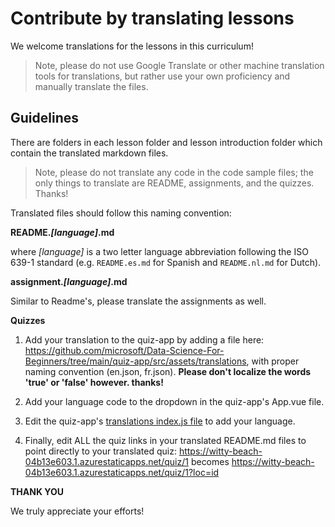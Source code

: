 # Contribute by translating lessons

We welcome translations for the lessons in this curriculum!

> Note, please do not use Google Translate or other machine translation tools for translations, but rather use your own proficiency and manually translate the files.

## Guidelines

There are folders in each lesson folder and lesson introduction folder which contain the translated markdown files.

> Note, please do not translate any code in the code sample files; the only things to translate are README, assignments, and the quizzes. Thanks!

Translated files should follow this naming convention:

**README._[language]_.md**

where _[language]_ is a two letter language abbreviation following the ISO 639-1 standard (e.g. `README.es.md` for Spanish and `README.nl.md` for Dutch).

**assignment._[language]_.md**

Similar to Readme's, please translate the assignments as well.

**Quizzes**

1. Add your translation to the quiz-app by adding a file here: https://github.com/microsoft/Data-Science-For-Beginners/tree/main/quiz-app/src/assets/translations, with proper naming convention (en.json, fr.json). **Please don't localize the words 'true' or 'false' however. thanks!**

2. Add your language code to the dropdown in the quiz-app's App.vue file.

3. Edit the quiz-app's [translations index.js file](https://github.com/microsoft/Data-Science-For-Beginners/blob/main/quiz-app/src/assets/translations/index.js) to add your language.

4. Finally, edit ALL the quiz links in your translated README.md files to point directly to your translated quiz: https://witty-beach-04b13e603.1.azurestaticapps.net/quiz/1 becomes https://witty-beach-04b13e603.1.azurestaticapps.net/quiz/1?loc=id

**THANK YOU**

We truly appreciate your efforts!
